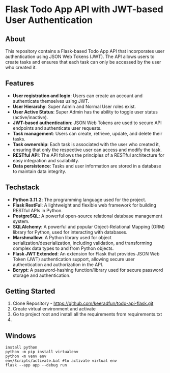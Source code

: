# Flask Todo App API with JWT-based User Authentication

## About

This repository contains a Flask-based Todo App API that incorporates user authentication using JSON Web Tokens (JWT). The API allows users to create tasks and ensures that each task can only be accessed by the user who created it.

## Features

- **User registration and login**: Users can create an account and authenticate themselves using JWT.
- **User Hierarchy**: Super Admin and Normal User roles exist.
- **User Active Status**: Super Admin has the ability to toggle user status (active/inactive).
- **JWT-based authentication**: JSON Web Tokens are used to secure API endpoints and authenticate user requests.
- **Task management**: Users can create, retrieve, update, and delete their tasks.
- **Task ownership**: Each task is associated with the user who created it, ensuring that only the respective user can access and modify the task.
- **RESTful API**: The API follows the principles of a RESTful architecture for easy integration and scalability.
- **Data persistence**: Tasks and user information are stored in a database to maintain data integrity.

## Techstack

- **Python 3.11.2**: The programming language used for the project.
- **Flask RestFul**: A lightweight and flexible web framework for building RESTful APIs in Python.
- **PostgreSQL**: A powerful open-source relational database management system.
- **SQLAlchemy**: A powerful and popular Object-Relational Mapping (ORM) library for Python, used for interacting with databases.
- **Marshmallow**: A Python library used for object serialization/deserialization, including validation, and transforming complex data types to and from Python objects.
- **Flask JWT Extended**: An extension for Flask that provides JSON Web Token (JWT) authentication support, allowing secure user authentication and authorization in the API.
- **Bcrypt**: A password-hashing function/library used for secure password storage and authentication.

## Getting Started

1. Clone Repository - https://github.com/keeradfun/todo-api-flask.git
2. Create virtual environment and activate
3. Go to project root and install all the requirements from requirements.txt
4.

## Windows

```
install python
python -m pip install virtualenv
python -m venv env
env/Scripts/activate.bat #to activate virtual env
flask --app app --debug run
```

